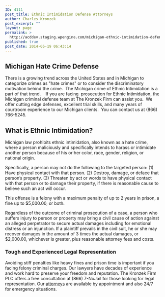 ```yaml
---
ID: 4111
post_title: Ethnic Intimidation Defense Attorneys
author: Charles Kronzek
post_excerpt: ""
layout: page
permalink: >
  http://acddev.staging.wpengine.com/michigan-ethnic-intimidation-defense-attorneys.html
published: true
post_date: 2014-05-19 06:43:14
---
```

<h2>Michigan Hate Crime Defense</h2>
There is a growing trend across the United States and in Michigan to categorize crimes as "hate crimes" or to consider the discriminatory motivation behind the crime.  The Michigan crime of Ethnic Intimidation is a part of that trend.    If you are facing  prosecution for Ethnic Intimidation, the Michigan criminal defense team at The Kronzek Firm can assist you.  We offer cutting edge defenses, excellent trial skills, and many years of courtroom experience to our Michigan clients.  You can contact us at (866) 766-5245.
<h2>What is Ethnic Intimidation?</h2>
Michigan law prohibits ethnic intimidation, also known as a hate crime, where a person maliciously and specifically intends to harass or intimidate another person because of his or her color, race, gender, religion, or national origin.

Specifically, a person may not do the following to the targeted person: (1) Have physical contact with that person. (2) Destroy, damage, or deface that person’s property. (3) Threaten by act or words to have physical contact with that person or to damage their property, if there is reasonable cause to believe such an act will occur.

This offense is a felony with a maximum penalty of up to 2 years in prison, a fine up to $5,000.00, or both.

Regardless of the outcome of criminal prosecution of a case, a person who suffers injury to person or property may bring a civil cause of action against an alleged perpetrator to secure actual damages including for emotional distress or an injunction. If a plaintiff prevails in the civil suit, he or she may recover damages in the amount of 3 times the actual damages, or $2,000.00, whichever is greater, plus reasonable attorney fees and costs.
<h3><strong>Tough and Experienced Legal Representation</strong></h3>
Avoiding stiff penalties like heavy fines and prison time is important if you facing felony criminal charges. Our lawyers have decades of experience and work hard to preserve your freedom and reputation. The Kronzek Firm PLC offers a free consultation at (866) 7-NoJail for those looking for legal representation. Our <a title="Michigan Criminal Defense Attorneys" href="http://acddev.staging.wpengine.com/trial-attorneys.html">attorneys</a> are available by appointment and also 24/7 for emergency situations.

&nbsp;

&nbsp;